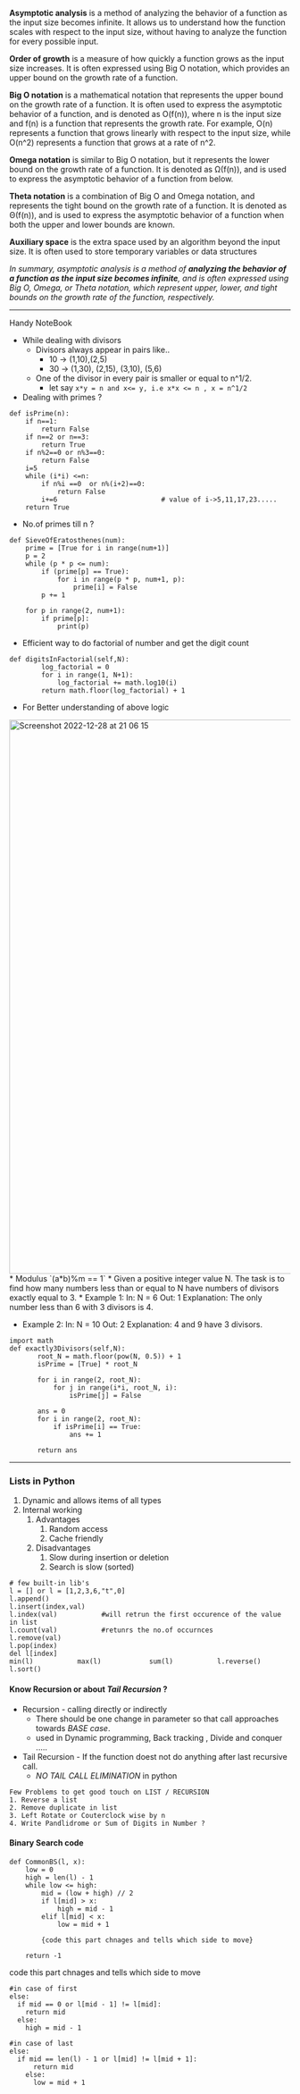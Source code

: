 **Asymptotic analysis** is a method of analyzing the behavior of a function as the input size becomes infinite. It allows us to understand how the function scales with respect to the input size, without having to analyze the function for every possible input.

**Order of growth** is a measure of how quickly a function grows as the input size increases. It is often expressed using Big O notation, which provides an upper bound on the growth rate of a function.

**Big O notation** is a mathematical notation that represents the upper bound on the growth rate of a function. It is often used to express the asymptotic behavior of a function, and is denoted as O(f(n)), where n is the input size and f(n) is a function that represents the growth rate. For example, O(n) represents a function that grows linearly with respect to the input size, while O(n^2) represents a function that grows at a rate of n^2.

**Omega notation** is similar to Big O notation, but it represents the lower bound on the growth rate of a function. It is denoted as Ω(f(n)), and is used to express the asymptotic behavior of a function from below.

**Theta notation** is a combination of Big O and Omega notation, and represents the tight bound on the growth rate of a function. It is denoted as Θ(f(n)), and is used to express the asymptotic behavior of a function when both the upper and lower bounds are known.

**Auxiliary space** is the extra space used by an algorithm beyond the input size. It is often used to store temporary variables or data structures

*In summary, asymptotic analysis is a method of **analyzing the behavior of a function as the input size becomes infinite**, and is often expressed using Big O, Omega, or Theta notation, which represent upper, lower, and tight bounds on the growth rate of the function, respectively.*

---
Handy NoteBook
* While dealing with divisors
  * Divisors always appear in pairs like.. 
    * 10 -> (1,10),(2,5)
    * 30 -> (1,30), (2,15), (3,10), (5,6)
  * One of the divisor in every pair is smaller or equal to n^1/2.
    * let say `x*y = n and x<= y, i.e x*x <= n , x = n^1/2`
* Dealing with primes ?
```commandline
def isPrime(n):
	if n==1:
		return False
	if n==2 or n==3:
		return True
	if n%2==0 or n%3==0:
		return False
	i=5
	while (i*i) <=n:
		if n%i ==0  or n%(i+2)==0:
			return False
		i+=6                          # value of i->5,11,17,23.....
	return True
```
* No.of primes till n ?
```commandline
def SieveOfEratosthenes(num):
	prime = [True for i in range(num+1)]
	p = 2
	while (p * p <= num):
		if (prime[p] == True):
			for i in range(p * p, num+1, p):
				prime[i] = False
		p += 1

	for p in range(2, num+1):
		if prime[p]:
			print(p)
```
* Efficient way to do factorial of number and get the digit count
```
def digitsInFactorial(self,N):
        log_factorial = 0
        for i in range(1, N+1):
            log_factorial += math.log10(i)
        return math.floor(log_factorial) + 1
```
* For Better understanding of above logic
<img width="992" alt="Screenshot 2022-12-28 at 21 06 15" src="https://user-images.githubusercontent.com/45511185/209836123-c809f7e0-4e97-473a-a146-d4292e2d1e20.png">
* Modulus `(a*b)%m == 1`
* Given a positive integer value N. The task is to find how many numbers less than or equal to N have numbers of divisors exactly equal to 3.
  * Example 1:
  In:
  N = 6
  Out: 1
  Explanation: The only number less than 6 with 
  3 divisors is 4.
  
  * Example 2:
In:
N = 10
Out: 2
Explanation: 4 and 9 have 3 divisors.
```commandline
import math
def exactly3Divisors(self,N):
       root_N = math.floor(pow(N, 0.5)) + 1
       isPrime = [True] * root_N
       
       for i in range(2, root_N):
           for j in range(i*i, root_N, i):
               isPrime[j] = False
               
       ans = 0    
       for i in range(2, root_N):
           if isPrime[i] == True:
               ans += 1
               
       return ans
```
---
### Lists in Python
1. Dynamic and allows items of all types
2. Internal working
   1. Advantages
      1. Random access
      2. Cache friendly
   2. Disadvantages
      1. Slow during insertion or deletion
      2. Search is slow (sorted)
```commandline
# few built-in lib's
l = [] or l = [1,2,3,6,"t",0]
l.append()
l.insert(index,val)
l.index(val)           #will retrun the first occurence of the value in list
l.count(val)           #retunrs the no.of occurnces
l.remove(val)
l.pop(index)
del l[index]
min(l)           max(l)            sum(l)           l.reverse()           l.sort()
```
#### Know Recursion or about _Tail Recursion_ ?
* Recursion - calling directly or indirectly
  * There should be one change in parameter so that call approaches towards _BASE case_.
  * used in Dynamic programming, Back tracking , Divide and conquer .....
* Tail Recursion - If the function doest not do anything after last recursive call.
  *  _NO TAIL CALL ELIMINATION_  in python
```commandline
Few Problems to get good touch on LIST / RECURSION
1. Reverse a list 
2. Remove duplicate in list
3. Left Rotate or Couterclock wise by n
4. Write Pandlidrome or Sum of Digits in Number ?
```

#### Binary Search code

```
def CommonBS(l, x):
    low = 0
    high = len(l) - 1
    while low <= high:
        mid = (low + high) // 2
        if l[mid] > x:
            high = mid - 1
        elif l[mid] < x:
            low = mid + 1

        {code this part chnages and tells which side to move}  
        
    return -1
```
code this part chnages and tells which side to move
```
#in case of first
else:            
  if mid == 0 or l[mid - 1] != l[mid]:
    return mid
  else:
    high = mid - 1

#in case of last
else:
  if mid == len(l) - 1 or l[mid] != l[mid + 1]:
      return mid
    else:
      low = mid + 1
```